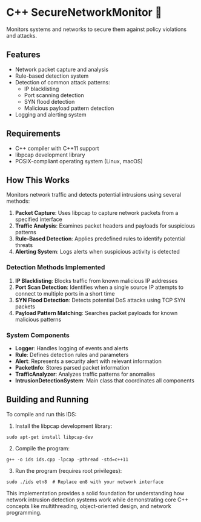 # C++ SecureNetworkMonitor 🚀
Monitors systems and networks to secure them against policy violations and attacks.

## Features

- Network packet capture and analysis
- Rule-based detection system
- Detection of common attack patterns:
  - IP blacklisting
  - Port scanning detection
  - SYN flood detection
  - Malicious payload pattern detection
- Logging and alerting system

## Requirements

- C++ compiler with C++11 support
- libpcap development library
- POSIX-compliant operating system (Linux, macOS)
   

## How This Works

Monitors network traffic and detects potential intrusions using several methods:

1. **Packet Capture**: Uses libpcap to capture network packets from a specified interface
2. **Traffic Analysis**: Examines packet headers and payloads for suspicious patterns
3. **Rule-Based Detection**: Applies predefined rules to identify potential threats
4. **Alerting System**: Logs alerts when suspicious activity is detected


### Detection Methods Implemented

1. **IP Blacklisting**: Blocks traffic from known malicious IP addresses
2. **Port Scan Detection**: Identifies when a single source IP attempts to connect to multiple ports in a short time
3. **SYN Flood Detection**: Detects potential DoS attacks using TCP SYN packets
4. **Payload Pattern Matching**: Searches packet payloads for known malicious patterns


### System Components

- **Logger**: Handles logging of events and alerts
- **Rule**: Defines detection rules and parameters
- **Alert**: Represents a security alert with relevant information
- **PacketInfo**: Stores parsed packet information
- **TrafficAnalyzer**: Analyzes traffic patterns for anomalies
- **IntrusionDetectionSystem**: Main class that coordinates all components


## Building and Running

To compile and run this IDS:

1. Install the libpcap development library:

```plaintext
sudo apt-get install libpcap-dev  
```


2. Compile the program:

```plaintext
g++ -o ids ids.cpp -lpcap -pthread -std=c++11
```


3. Run the program (requires root privileges):

```plaintext
sudo ./ids etn8  # Replace en8 with your network interface
```


This implementation provides a solid foundation for understanding how network intrusion detection systems work while demonstrating core C++ concepts like multithreading, object-oriented design, and network programming.
